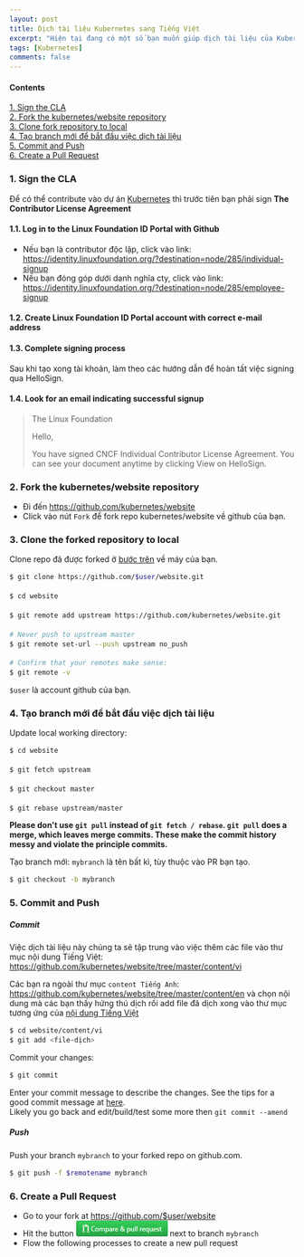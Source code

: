 ```yaml
---
layout: post
title: Dịch tài liệu Kubernetes sang Tiếng Việt
excerpt: "Hiện tại đang có một số bạn muốn giúp dịch tài liệu của Kubernetes sang Tiếng Việt. K8s là dự án mã nguồn mở nên các hoạt động này là từ phía cộng đồng. Bạn nào có hứng thú với việc contribute thì đọc hướng dẫn này nhé."
tags: [Kubernetes]
comments: false
---
```


#### Contents

<!-- MarkdownTOC -->
[1. Sign the CLA](#-sign-the-cla)  
[2. Fork the kubernetes/website repository](#-fork-a-repository)  
[3. Clone fork repository to local](#-clone-fork-repository-to-local)  
[4. Tạo branch mới để bắt đầu việc dịch tài liệu](#-create-a-branch)  
[5. Commit and Push](#-commit)   
[6. Create a Pull Request](#-create-a-pull-request)   
<!-- /MarkdownTOC -->

<a name="-sign-the-cla"><a/>
### 1. Sign the CLA

Để có thể contribute vào dự án [Kubernetes](https://github.com/kubernetes/) thì trước tiên bạn phải sign **The Contributor License Agreement**  

#### 1.1. Log in to the Linux Foundation ID Portal with Github

- Nếu bạn là contributor độc lập, click vào link: https://identity.linuxfoundation.org/?destination=node/285/individual-signup
- Nếu bạn đóng góp dưới danh nghĩa cty, click vào link: https://identity.linuxfoundation.org/?destination=node/285/employee-signup

#### 1.2. Create Linux Foundation ID Portal account with correct e-mail address

#### 1.3. Complete signing process

Sau khi tạo xong tài khoản, làm theo các hướng dẫn để hoàn tất việc signing qua HelloSign.

#### 1.4. Look for an email indicating successful signup

> The Linux Foundation
> 
> Hello,
> 
> You have signed CNCF Individual Contributor License Agreement. You can see your document anytime by clicking View on HelloSign.
> 

<a name="-fork-a-repository"><a/>
### 2. Fork the kubernetes/website repository
* Đi đến https://github.com/kubernetes/website
* Click vào nút `Fork` để fork repo kubernetes/website về github của bạn.


<a name="-clone-fork-repository-to-local"><a/>
### 3. Clone the forked repository to local

Clone repo đã được forked ở [bước trên](#-fork-a-repository) về máy của bạn.
```sh
$ git clone https://github.com/$user/website.git

$ cd website

$ git remote add upstream https://github.com/kubernetes/website.git

# Never push to upstream master
$ git remote set-url --push upstream no_push

# Confirm that your remotes make sense:
$ git remote -v
```
`$user` là account github của bạn.

<a name="-create-a-branch"><a/>
### 4. Tạo branch mới để bắt đầu việc dịch tài liệu

Update local working directory:

```sh
$ cd website

$ git fetch upstream

$ git checkout master

$ git rebase upstream/master
```

**Please don't use `git pull` instead of `git fetch / rebase`. `git pull` does a merge, which leaves merge commits. These make the commit history messy and violate the principle commits.**

Tạo branch mới: `mybranch` là tên bất kì, tùy thuộc vào PR bạn tạo.
```sh
$ git checkout -b mybranch
```

<a name="-commit"><a/>
### 5. Commit and Push

##### Commit

Việc dịch tài liệu này chúng ta sẽ tập trung vào việc thêm các file vào thư mục nội dung Tiếng Việt: https://github.com/kubernetes/website/tree/master/content/vi

Các bạn ra ngoài thư mục `content Tiếng Anh`: https://github.com/kubernetes/website/tree/master/content/en và chọn nội dung mà các bạn thấy hứng thú dịch rồi add file đã dịch xong vào thư mục tương ứng của [nội dung Tiếng Việt](https://github.com/kubernetes/website/tree/master/content/vi)

```sh
$ cd website/content/vi
$ git add <file-dịch>
```
Commit your changes:
```sh
$ git commit
```
Enter your commit message to describe the changes. See the tips for a good commit message at [here](https://chris.beams.io/posts/git-commit/).  
Likely you go back and edit/build/test some more then `git commit --amend`

##### Push

Push your branch `mybranch` to your forked repo on github.com.
```sh
$ git push -f $remotename mybranch
```

<a name="-create-a-pull-request"><a/>
### 6. Create a Pull Request

- Go to your fork at https://github.com/$user/website
- Hit the button ![PR](/static/img/github/compare-pullrequest) next to branch `mybranch`
- Flow the following processes to create a new pull request

